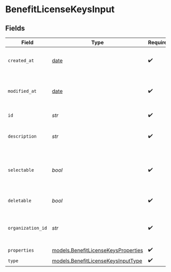 # BenefitLicenseKeysInput


## Fields

| Field                                                                            | Type                                                                             | Required                                                                         | Description                                                                      |
| -------------------------------------------------------------------------------- | -------------------------------------------------------------------------------- | -------------------------------------------------------------------------------- | -------------------------------------------------------------------------------- |
| `created_at`                                                                     | [date](https://docs.python.org/3/library/datetime.html#date-objects)             | :heavy_check_mark:                                                               | Creation timestamp of the object.                                                |
| `modified_at`                                                                    | [date](https://docs.python.org/3/library/datetime.html#date-objects)             | :heavy_check_mark:                                                               | Last modification timestamp of the object.                                       |
| `id`                                                                             | *str*                                                                            | :heavy_check_mark:                                                               | The ID of the benefit.                                                           |
| `description`                                                                    | *str*                                                                            | :heavy_check_mark:                                                               | The description of the benefit.                                                  |
| `selectable`                                                                     | *bool*                                                                           | :heavy_check_mark:                                                               | Whether the benefit is selectable when creating a product.                       |
| `deletable`                                                                      | *bool*                                                                           | :heavy_check_mark:                                                               | Whether the benefit is deletable.                                                |
| `organization_id`                                                                | *str*                                                                            | :heavy_check_mark:                                                               | The ID of the organization owning the benefit.                                   |
| `properties`                                                                     | [models.BenefitLicenseKeysProperties](../models/benefitlicensekeysproperties.md) | :heavy_check_mark:                                                               | N/A                                                                              |
| `type`                                                                           | [models.BenefitLicenseKeysInputType](../models/benefitlicensekeysinputtype.md)   | :heavy_check_mark:                                                               | N/A                                                                              |